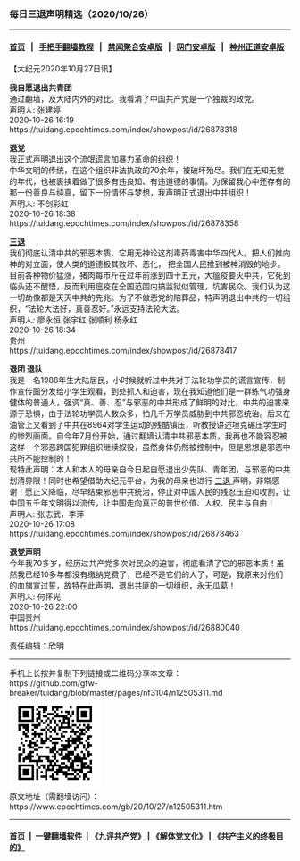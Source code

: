 ### 每日三退声明精选（2020/10/26）
------------------------

#### [首页](https://github.com/gfw-breaker/banned-news1/blob/master/README.md) &nbsp;&nbsp;|&nbsp;&nbsp; [手把手翻墙教程](https://github.com/gfw-breaker/guides/wiki) &nbsp;&nbsp;|&nbsp;&nbsp; [禁闻聚合安卓版](https://github.com/gfw-breaker/bn-android) &nbsp;&nbsp;|&nbsp;&nbsp; [网门安卓版](https://github.com/oGate2/oGate) &nbsp;&nbsp;|&nbsp;&nbsp; [神州正道安卓版](https://github.com/SzzdOgate/update) 



<div class="post_content" id="artbody" itemprop="articleBody">
 <!-- article content begin -->
 <p>
  【大纪元2020年10月27日讯】
 </p>
 <p>
  <strong>
   我自愿退出共青团
  </strong>
  <br/>
  通过翻墙，及大陆内外的对比。我看清了中国共产党是一个独裁的政党。
  <br/>
  声明人: 张建婷
  <br/>
  2020-10-26 16:19
  <br/>
  https://tuidang.epochtimes.com/index/showpost/id/26878318
 </p>
 <p>
  <strong>
   退党
  </strong>
  <br/>
  我正式声明退出这个流氓谎言加暴力革命的组织！
  <br/>
  中华文明的传统，在这个组织非法执政的70余年，被破坏殆尽。我们在无知无觉的年代，也被裹挟着做了很多有违良知、有违道德的事情。为保留我心中还存有的那一份善良与纯真，留下一份情怀与梦想，我声明正式退出中共组织！
  <br/>
  声明人: 不剑彩虹
  <br/>
  2020-10-26 18:38
  <br/>
  https://tuidang.epochtimes.com/index/showpost/id/26878358
 </p>
 <p>
  <strong>
   <a href="https://www.epochtimes.com/gb/tag/%E4%B8%89%E9%80%80.html">
    三退
   </a>
  </strong>
  <br/>
  我们彻底认清中共的邪恶本质、它用无神论这剂毒药毒害中华四代人。把人们推向神的对立面，使人类的道德极其败坏、恶化， 把全国人民推到被神消毁的地步。目前各种物价猛涨，猪肉每市斤在过年前涨到四十五元，大瘟疫要灭中共，它死到临头还不醒悟，反而利用瘟疫在全国范围内搞监狱似管理，坑害民众。我们认为这一切劫像都是天灭中共的先兆。为了不做恶党的陪葬品，特声明退出中共的一切组织，“法轮大法好，真善忍好。”永远支持法轮大法。
  <br/>
  声明人: 廖永恒 张宇红 张顺利 杨永红
  <br/>
  2020-10-26 18:34
  <br/>
  贵州
  <br/>
  https://tuidang.epochtimes.com/index/showpost/id/26878417
 </p>
 <p>
  <strong>
   退团 退队
  </strong>
  <br/>
  我是一名1988年生大陆居民，小时候就听过中共对于法轮功学员的谎言宣传，制作宣传画分发给小学生观看，到处抓人和迫害，现在我知道他们是一群练气功强身健体的普通人，强调“真、善、忍”与邪恶的中共形成了鲜明的对比，中共的迫害来源于恐惧，由于法轮功学员人数众多，怕几千万学员威胁到中共邪恶统治。后来在油管上又看到了中共在8964对学生运动的残酷镇压，听教授讲述坦克碾压学生时的惨烈画面。自今年7月份开始，通过翻墙认清中共邪恶本质，我再也不能容忍被这样一个邪恶跨国犯罪组织继续奴役，虽然身体仍然被控制中，但是思想是邪恶中共所不能控制的！
  <br/>
  现特此声明：本人和本人的母亲自今日起自愿退出少先队、青年团，与邪恶的中共划清界限！同时也希望借助大纪元平台，为我的母亲也进行
  <a href="https://www.epochtimes.com/gb/tag/%E4%B8%89%E9%80%80.html">
   三退
  </a>
  声明，非常感谢！愿正义降临，尽早结束邪恶中共统治，停止对中国人民的残忍压迫和收割，让中国五千年文明得以流传，让中国走向真正的普世价值、人权、民主与自由！
  <br/>
  声明人: 张志武，李萍
  <br/>
  2020-10-26 17:08
  <br/>
  https://tuidang.epochtimes.com/index/showpost/id/26878463
 </p>
 <p>
  <strong>
   退党声明
  </strong>
  <br/>
  今年我70多岁，经历过共产党多次对民众的迫害，彻底看清了它的邪恶本质！虽然我已经10多年都没有缴纳党费了，已经不是它们的人了，可是，我原来对他们的血旗宣过誓，故特在此声明，退出共匪的一切组织，永无瓜葛！
  <br/>
  声明人: 何怀光
  <br/>
  2020-10-26 22:00
  <br/>
  中国贵州
  <br/>
  https://tuidang.epochtimes.com/index/showpost/id/26880040
 </p>
 <p>
  责任编辑：欣明
 </p>
 <!-- article content end -->
 <div id="below_article_ad">
 </div>
</div>

<hr/>
手机上长按并复制下列链接或二维码分享本文章：<br/>
https://github.com/gfw-breaker/tuidang/blob/master/pages/nf3104/n12505311.md <br/>
<a href='https://github.com/gfw-breaker/tuidang/blob/master/pages/nf3104/n12505311.md'><img src='https://github.com/gfw-breaker/tuidang/blob/master/pages/nf3104/n12505311.md.png'/></a> <br/>
原文地址（需翻墙访问）：https://www.epochtimes.com/gb/20/10/27/n12505311.htm


------------------------
#### [首页](https://github.com/gfw-breaker/banned-news/blob/master/README.md) &nbsp;|&nbsp; [一键翻墙软件](https://github.com/gfw-breaker/nogfw/blob/master/README.md) &nbsp;| [《九评共产党》](https://github.com/gfw-breaker/9ping.md/blob/master/README.md#九评之一评共产党是什么) | [《解体党文化》](https://github.com/gfw-breaker/jtdwh.md/blob/master/README.md) | [《共产主义的终极目的》](https://github.com/gfw-breaker/gczydzjmd.md/blob/master/README.md)


<img src='http://gfw-breaker.win/tuidang/pages/nf3104/n12505311.md' width='0px' height='0px'/>